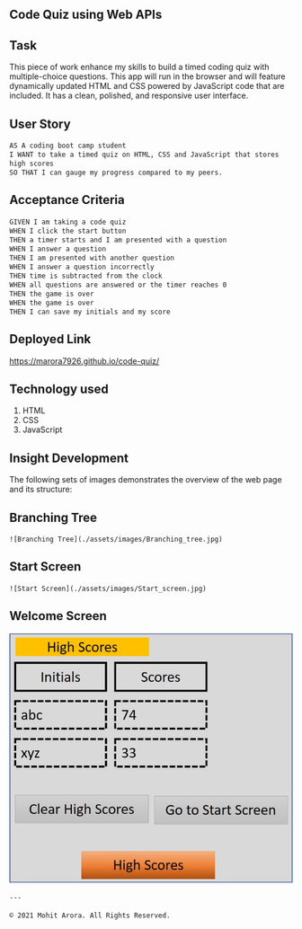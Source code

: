 ## Code Quiz using Web APIs 

## Task

This piece of work enhance my skills to build a timed coding quiz with multiple-choice questions. This app will run in the browser and will feature dynamically updated HTML and CSS powered by JavaScript code that are included. It has a clean, polished, and responsive user interface.

## User Story

```
AS A coding boot camp student
I WANT to take a timed quiz on HTML, CSS and JavaScript that stores high scores
SO THAT I can gauge my progress compared to my peers.
```

## Acceptance Criteria

```
GIVEN I am taking a code quiz
WHEN I click the start button
THEN a timer starts and I am presented with a question
WHEN I answer a question
THEN I am presented with another question
WHEN I answer a question incorrectly
THEN time is subtracted from the clock
WHEN all questions are answered or the timer reaches 0
THEN the game is over
WHEN the game is over
THEN I can save my initials and my score
```
## Deployed Link

https://marora7926.github.io/code-quiz/

## Technology used
1. HTML
2. CSS
3. JavaScript

## Insight Development

The following sets of images demonstrates the overview of the web page and its structure:

## Branching Tree

```
![Branching Tree](./assets/images/Branching_tree.jpg)
```

## Start Screen

```
![Start Screen](./assets/images/Start_screen.jpg)
```

## Welcome Screen
![Welcome Screen](./assets/images/Highscores.jpg)
```
---

© 2021 Mohit Arora. All Rights Reserved.
